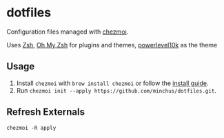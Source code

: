 # dotfiles
Configuration files managed with [chezmoi](https://github.com/twpayne/chezmoi).

Uses [Zsh](https://en.wikipedia.org/wiki/Z_shell), [Oh My Zsh](https://github.com/ohmyzsh/ohmyzsh/) for plugins and themes, [powerlevel10k](https://github.com/romkatv/powerlevel10k) as the theme

## Usage
1. Install `chezmoi` with ```brew install chezmoi``` or follow the [install guide](https://github.com/twpayne/chezmoi/blob/master/docs/INSTALL.md). 
2. Run `chezmoi init --apply https://github.com/minchus/dotfiles.git`.

## Refresh Externals
`chezmoi -R apply`
